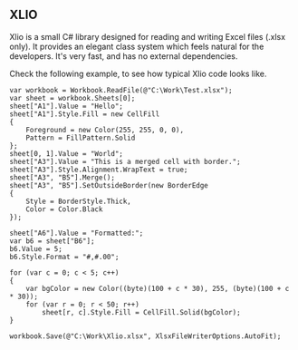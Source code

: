 XLIO
----
Xlio is a small C# library designed for reading and writing Excel files (.xlsx only).
It provides an elegant class system which feels natural for the developers.
It's very fast, and has no external dependencies.

Check the following example, to see how typical Xlio code looks like.

	var workbook = Workbook.ReadFile(@"C:\Work\Test.xlsx");
	var sheet = workbook.Sheets[0];
	sheet["A1"].Value = "Hello";
	sheet["A1"].Style.Fill = new CellFill
	{
		Foreground = new Color(255, 255, 0, 0),
		Pattern = FillPattern.Solid
	};
	sheet[0, 1].Value = "World";
	sheet["A3"].Value = "This is a merged cell with border.";
	sheet["A3"].Style.Alignment.WrapText = true;
	sheet["A3", "B5"].Merge();
	sheet["A3", "B5"].SetOutsideBorder(new BorderEdge
	{
		Style = BorderStyle.Thick,
		Color = Color.Black
	});

	sheet["A6"].Value = "Formatted:";
	var b6 = sheet["B6"];
	b6.Value = 5;
	b6.Style.Format = "#,#.00";

	for (var c = 0; c < 5; c++)
	{
		var bgColor = new Color((byte)(100 + c * 30), 255, (byte)(100 + c * 30));
		for (var r = 0; r < 50; r++)
			sheet[r, c].Style.Fill = CellFill.Solid(bgColor);
	}

	workbook.Save(@"C:\Work\Xlio.xlsx", XlsxFileWriterOptions.AutoFit);